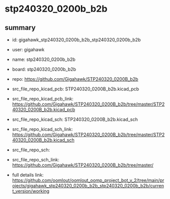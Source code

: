 # stp240320_0200b_b2b
 
## summary 
* id: gigahawk_stp240320_0200b_b2b_stp240320_0200b_b2b
* user: gigahawk
* name: stp240320_0200b_b2b
* board: stp240320_0200b_b2b
* repo: https://github.com/Gigahawk/STP240320_0200B_b2b
* src_file_repo_kicad_pcb: STP240320_0200B_b2b.kicad_pcb
* src_file_repo_kicad_pcb_link: https://github.com/Gigahawk/STP240320_0200B_b2b/tree/master/STP240320_0200B_b2b.kicad_pcb
* src_file_repo_kicad_sch: STP240320_0200B_b2b.kicad_sch
* src_file_repo_kicad_sch_link: https://github.com/Gigahawk/STP240320_0200B_b2b/tree/master/STP240320_0200B_b2b.kicad_sch

* src_file_repo_sch: 
* src_file_repo_sch_link: https://github.com/Gigahawk/STP240320_0200B_b2b/tree/master/
* full details link: https://github.com/oomlout/oomlout_oomp_project_bot_v_2/tree/main/projects/gigahawk_stp240320_0200b_b2b_stp240320_0200b_b2b/current_version/working  







